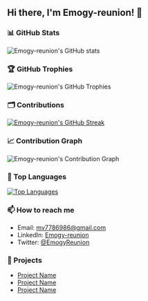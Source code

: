 ## Hi there, I'm Emogy-reunion! 👋

### 📊 GitHub Stats
![Emogy-reunion's GitHub stats](https://github-readme-stats.vercel.app/api?username=Emogy-reunion&show_icons=true&theme=radical)

### 🏆 GitHub Trophies
![Emogy-reunion's GitHub Trophies](https://github-profile-trophy.vercel.app/?username=Emogy-reunion&theme=onedark)

### 🗂️ Contributions
[![Emogy-reunion's GitHub Streak](https://github-readme-streak-stats.herokuapp.com/?user=Emogy-reunion&theme=dark)](https://git.io/streak-stats)

### 📈 Contribution Graph
![Emogy-reunion's Contribution Graph](https://activity-graph.herokuapp.com/graph?username=Emogy-reunion&theme=react-dark)

### 🌟 Top Languages
[![Top Languages](https://github-readme-stats.vercel.app/api/top-langs/?username=Emogy-reunion&layout=compact&theme=radical)](https://github.com/Emogy-reunion/github-readme-stats)

### 📫 How to reach me
- Email: mv7786986@gmail.com
- LinkedIn: [Emogy-reunion](https://linkedin.com/in/emogy-reunion)
- Twitter: [@EmogyReunion](https://twitter.com/emogyreunion)

### 💼 Projects
- [Project Name](https://github.com/Emogy-reunion/portfolio)
- [Project Name](https://github.com/Emogy-reunion/simple-shell)
- [Project Name](https://github.com/Emogy-reunion/linked-lists)


